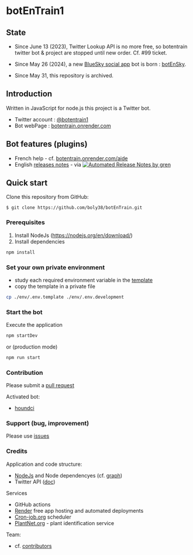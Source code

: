 # botEnTrain1

## State

- Since June 13 (2023), Twitter Lookup API is no more free, so botentrain twitter bot & project are stopped until new order.
Cf. #99 ticket.

- Since May 26 (2024), a new [BlueSky social app](https://bsky.app/) bot is born : [botEnSky](https://github.com/boly38/botEnSky).
- Since May 31, this repository is archived.

## Introduction
Written in JavaScript for node.js this project is a Twitter bot.

- Twitter account : [@botentrain1](https://twitter.com/botEnTrain1)
- Bot webPage : [botentrain.onrender.com](https://botentrain.onrender.com/)

## Bot features (plugins)

- French help - cf. [botentrain.onrender.com/aide](https://botentrain.onrender.com/aide)
- English [releases notes](https://github.com/boly38/botEnTrain/releases)  - via [![Automated Release Notes by gren](https://img.shields.io/badge/%F0%9F%A4%96-release%20notes-00B2EE.svg)](https://github-tools.github.io/github-release-notes/)

## Quick start

Clone this repository from GitHub:

```
$ git clone https://github.com/boly38/botEnTrain.git
```

### Prerequisites

1. Install NodeJs (https://nodejs.org/en/download/)
2. Install dependencies


````bash
npm install
````

### Set your own private environment

- study each required environment variable in the [template](./env/.env.template)
- copy the template in a private file

````bash 
cp ./env/.env.template ./env/.env.development
````

### Start the bot

Execute the application

````bash
npm startDev
````

or (production mode)

````bash
npm run start
````

### Contribution
Please submit a [pull request](https://github.com/boly38/botEnTrain/pulls)

Activated bot:
- [houndci](https://houndci.com/)

### Support (bug, improvement)

Please use [issues](https://github.com/boly38/botEnTrain/issues)


### Credits

Application and code structure: 
- [NodeJs](https://nodejs.org/) and Node dependencyes (cf. [graph](https://github.com/boly38/botEnTrain/network/dependencies)) 
- Twitter API ([doc](https://developer.twitter.com/en/docs))

Services
- GitHub actions
- [Render](https://render.com/) free app hosting and automated deployments
- [Cron-job.org](https://cron-job.org/) scheduler
- [PlantNet.org](https://plantnet.org) - plant identification service

Team: 
- cf. [contributors](https://github.com/boly38/botEnTrain/graphs/contributors)
